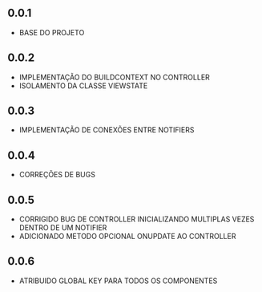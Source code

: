 ## 0.0.1

* BASE DO PROJETO

## 0.0.2

* IMPLEMENTAÇÃO DO BUILDCONTEXT NO CONTROLLER
* ISOLAMENTO DA CLASSE VIEWSTATE

## 0.0.3

* IMPLEMENTAÇÃO DE CONEXÕES ENTRE NOTIFIERS

## 0.0.4

* CORREÇÕES DE BUGS

## 0.0.5

* CORRIGIDO BUG DE CONTROLLER INICIALIZANDO MULTIPLAS VEZES DENTRO DE UM NOTIFIER
* ADICIONADO METODO OPCIONAL ONUPDATE AO CONTROLLER

## 0.0.6

* ATRIBUIDO GLOBAL KEY PARA TODOS OS COMPONENTES